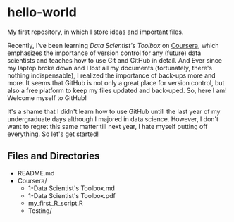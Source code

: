 # hello-world

My first repository, in which I store ideas and important files.

Recently, I've been learning _Data Scientist's Toolbox_ on [Coursera](https://www.coursera.org/), which emphasizes the importance of version control for any (future) data scientists and teaches how to use Git and GitHub in detail. And Ever since my laptop broke down and I lost all my documents (fortunately, there's nothing indispensable), I realized the importance of back-ups more and more. It seems that GitHub is not only a great place for version control, but also a free platform to keep my files updated and back-uped. So, here I am! Welcome myself to GitHub!

It's a shame that I didn't learn how to use GitHub untill the last year of my undergraduate days although I majored in data science. However, I don't want to regret this same matter till next year, I hate myself putting off everything. So let's get started!


## Files and Directories

- README.md
- Coursera/
  - 1-Data Scientist's Toolbox.md	
  - 1-Data Scientist's Toolbox.pdf	
  - my_first_R_script.R
  - Testing/
